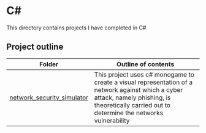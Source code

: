 # C#
This directory contains projects I have completed in C#

## Project outline
| Folder | Outline of contents |
|--------|---------------------|
|[network_security_simulator](./network_security_simulator/)| This project uses c# monogame to create a visual representation of a network against which a cyber attack, namely phishing, is theoretically carried out to determine the networks vulnerability |

